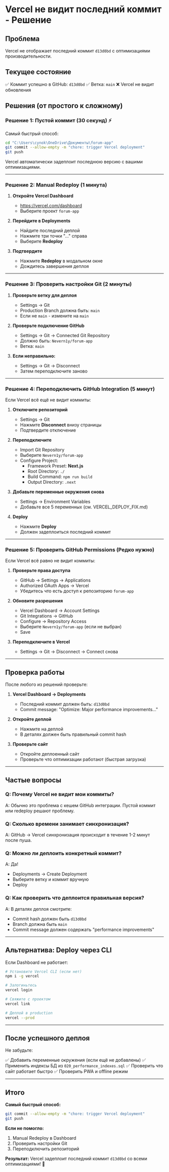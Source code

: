# Vercel не видит последний коммит - Решение

## Проблема
Vercel не отображает последний коммит `d13d0bd` с оптимизациями производительности.

## Текущее состояние
✅ Коммит успешно в GitHub: `d13d0bd`
✅ Ветка: `main`
❌ Vercel не видит обновления

## Решения (от простого к сложному)

### Решение 1: Пустой коммит (30 секунд) ⚡

Самый быстрый способ:

```bash
cd "C:\Users\cynok\OneDrive\Документы\forum-app"
git commit --allow-empty -m "chore: trigger Vercel deployment"
git push
```

Vercel автоматически задеплоит последнюю версию с вашими оптимизациями.

---

### Решение 2: Manual Redeploy (1 минута)

1. **Откройте Vercel Dashboard**
   - https://vercel.com/dashboard
   - Выберите проект `forum-app`

2. **Перейдите в Deployments**
   - Найдите последний деплой
   - Нажмите три точки "..." справа
   - Выберите **Redeploy**

3. **Подтвердите**
   - Нажмите **Redeploy** в модальном окне
   - Дождитесь завершения деплоя

---

### Решение 3: Проверить настройки Git (2 минуты)

1. **Проверьте ветку для деплоя**
   - Settings → Git
   - Production Branch должна быть: `main`
   - Если не `main` - измените на `main`

2. **Проверьте подключение GitHub**
   - Settings → Git → Connected Git Repository
   - Должно быть: `Nevern1y/forum-app`
   - Ветка: `main`

3. **Если неправильно:**
   - Settings → Git → Disconnect
   - Затем переподключите заново

---

### Решение 4: Переподключить GitHub Integration (5 минут)

Если Vercel всё ещё не видит коммиты:

1. **Отключите репозиторий**
   - Settings → Git
   - Нажмите **Disconnect** внизу страницы
   - Подтвердите отключение

2. **Переподключите**
   - Import Git Repository
   - Выберите `Nevern1y/forum-app`
   - Configure Project:
     - Framework Preset: **Next.js**
     - Root Directory: `./`
     - Build Command: `npm run build`
     - Output Directory: `.next`

3. **Добавьте переменные окружения снова**
   - Settings → Environment Variables
   - Добавьте все 5 переменных (см. VERCEL_DEPLOY_FIX.md)

4. **Deploy**
   - Нажмите **Deploy**
   - Должен задеплоиться последний коммит

---

### Решение 5: Проверить GitHub Permissions (Редко нужно)

Если Vercel всё равно не видит коммиты:

1. **Проверьте права доступа**
   - GitHub → Settings → Applications
   - Authorized OAuth Apps → Vercel
   - Убедитесь что есть доступ к репозиторию `forum-app`

2. **Обновите разрешения**
   - Vercel Dashboard → Account Settings
   - Git Integrations → GitHub
   - Configure → Repository Access
   - Выберите `Nevern1y/forum-app` (если не выбран)
   - Save

3. **Переподключите в Vercel**
   - Settings → Git → Disconnect → Connect снова

---

## Проверка работы

После любого из решений проверьте:

1. **Vercel Dashboard → Deployments**
   - Последний коммит должен быть: `d13d0bd`
   - Commit message: "Optimize: Major performance improvements..."

2. **Откройте деплой**
   - Нажмите на деплой
   - В деталях должен быть правильный commit hash

3. **Проверьте сайт**
   - Откройте деплоенный сайт
   - Проверьте что оптимизации работают (быстрая загрузка)

---

## Частые вопросы

### Q: Почему Vercel не видит мои коммиты?
A: Обычно это проблема с кешем GitHub интеграции. Пустой коммит или redeploy решают проблему.

### Q: Сколько времени занимает синхронизация?
A: GitHub → Vercel синхронизация происходит в течение 1-2 минут после пуша.

### Q: Можно ли деплоить конкретный коммит?
A: Да! 
- Deployments → Create Deployment
- Выберите ветку и коммит вручную
- Deploy

### Q: Как проверить что деплоится правильная версия?
A: В деталях деплоя смотрите:
- Commit hash должен быть `d13d0bd`
- Branch должна быть `main`
- Commit message должен содержать "performance improvements"

---

## Альтернатива: Deploy через CLI

Если Dashboard не работает:

```bash
# Установите Vercel CLI (если нет)
npm i -g vercel

# Залогиньтесь
vercel login

# Свяжите с проектом
vercel link

# Деплой в production
vercel --prod
```

---

## После успешного деплоя

Не забудьте:

✅ Добавить переменные окружения (если ещё не добавлены)
✅ Применить индексы БД из `020_performance_indexes.sql`
✅ Проверить что сайт работает быстро
✅ Проверить PWA и offline режим

---

## Итого

**Самый быстрый способ:**
```bash
git commit --allow-empty -m "chore: trigger Vercel deployment"
git push
```

**Если не помогло:**
1. Manual Redeploy в Dashboard
2. Проверить настройки Git
3. Переподключить репозиторий

**Результат:**
Vercel задеплоит последний коммит `d13d0bd` со всеми оптимизациями! 🚀

